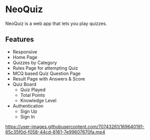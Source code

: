 # NeoQuiz

NeoQuiz is a web app that lets you play quizzes.

## Features

 - Responsive
 - Home Page 
 - Quizzes by Category 
 - Rules Page for attempting Quiz 
 - MCQ based Quiz Question Page 
 - Result Page with Answers & Score 
 - Quiz Board
    - Quiz Played
    - Total Points
    - Knowledge Level
 - Authentication
    - Sign Up 
    - Sign In 

https://user-images.githubusercontent.com/70743261/169640191-65c35f0d-f058-44cd-8161-7e99607670fa.mp4
